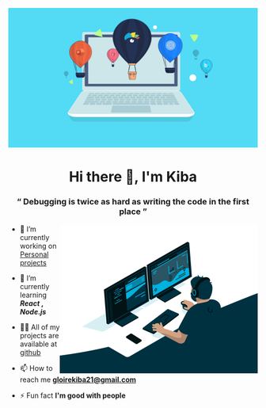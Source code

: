 ![laptop](src/laptop.gif)

<h1 align="center">Hi there  👋, I'm Kiba</h1>
 
<h3 align="center">&#8220;  Debugging is twice as hard as writing the code in the first place  &#8221;</h3>

<img align="right" alt="Coding" width="400" src="src/programer.gif" />

- 🔭 I’m currently working on [Personal projects][github]

- 🌱 I’m currently learning ***React* , *Node.js***

- 👨‍💻 All of my projects are available at [github]

- 📫 How to reach me **gloirekiba21@gmail.com**

- ⚡ Fun fact **I'm good with people**

[twitter]: https://twitter.com/gloire_kiba
[linkedin]: https://www.linkedin.com/in/gloirekiba/
[github]: https://github.com/gloirekiba?tab=repositories